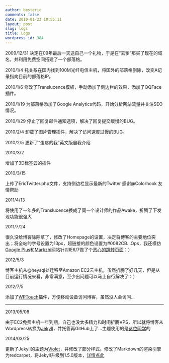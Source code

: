 ```yaml
---
author: besteric
comments: false
date: 2010-01-23 10:55:11
layout: post
slug: logs
title: Logs
wordpress_id: 384
---
```


2009/12/31
决定在09年最后一天送自己一个礼物，于是在“去爹”那买了现在的域名，并利用免费空间搭建了一个部落格。

2010/1/4
托关系在国内找到100M光纤电信主机，将国外的部落格删除，改变A记录指向目前的部落格IP。

2010/1/6
修改了Translucence模板，手动添加了侧边栏的效果，添加了QQFace插件。

2010/1/19
为部落格添加了Google Analytics代码，开始分析网站流量并关注SEO情况。

2010/1/29
停止了回复邮件通知选项，解决了回复提交缓慢的BUG。

2010/2/4
卸载了图片管理插件，解决了访问速度过慢的BUG。

2010/2/5
更新了“蛋疼的我”英文版自我介绍

2010/3/2

增加了3D标签云的插件

2010/3/15

上传了EricTwitter.php文件，支持侧边栏显示最新的Twitter 感谢@Colorhook 友情帮助

2011/4/13

将使用了一年多的Translucence换成了同一个设计师的作品Awake，折腾了下发现功能很强大

2011/7/24

很久没给博客除除草了，修改了Homepage的设置，决定将博客的主要地位突出；将全站的字号设置为13px，超链接的颜色设置为#0082CB...Ops，我还模仿[Google Plus](https://plus.google.com)和[Markzhi](http://markzhi.com)网站针对IE6/7做了个[恶心的跳转页面](http://besteric.com/not-supported.html)：）

2012/5/3

博客主机从@heysql处迁移至Amazon EC2云主机，虽然折腾了好几天，但是从目前运行情况来看，非常满意，至少出问题可以马上自行解决了：）

2012/7/5

添加了[WPTouch](http://wordpress.org/extend/plugins/wptouch/)插件，方便移动设备访问博客，虽然没人会访问...

----

2013/05/08

由于EC2免费主机一年到期，自己也没太多精力和时间折腾VPS，所以就将博客从Wordpress转换为[Jekyll](http://jekyllrb.com/)，并托管再GitHub上了…主题使用的是[这位同学](http://webfrogs.me/2012/12/20/use-jekyll/)的

2014/03/25

更新了Jekyll的主题为[Violet](http://www.zhanxin.info/themes.html)，并修改了部分样式。修改了Markdown的渲染引擎为redcarpet，将Jekyll升级到1.5.0版本，[详情点此](http://www.besteric.com/2014/03/26/change-blog-theme-to-violet/)